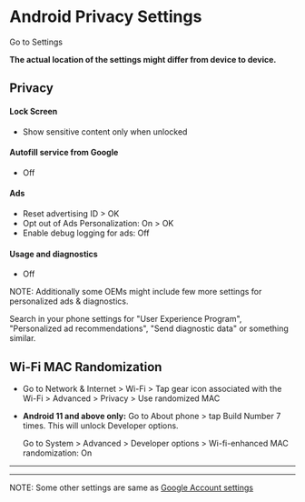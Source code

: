 # Android Privacy Settings

Go to Settings

**The actual location of the settings might differ from device to device.**



## Privacy

#### Lock Screen
- Show sensitive content only when unlocked

#### Autofill service from Google
- Off

#### Ads
- Reset advertising ID > OK
- Opt out of Ads Personalization: On > OK
- Enable debug logging for ads: Off

#### Usage and diagnostics
- Off

NOTE: Additionally some OEMs might include few more settings for personalized ads & diagnostics.

Search in your phone settings for "User Experience Program", "Personalized ad recommendations", "Send diagnostic data" or something similar.



## Wi-Fi MAC Randomization
- Go to Network & Internet > Wi-Fi > Tap gear icon associated with the Wi-Fi > Advanced > Privacy > Use randomized MAC

- **Android 11 and above only:** Go to About phone > tap Build Number 7 times. This will unlock Developer options.

  Go to System > Advanced > Developer options > Wi-fi-enhanced MAC randomization: On



---
---



NOTE: Some other settings are same as [Google Account settings](https://github.com/the-weird-aquarian/privacy-settings/blob/main/Privacy%20Settings/Google-Account-Privacy-Settings.md)
